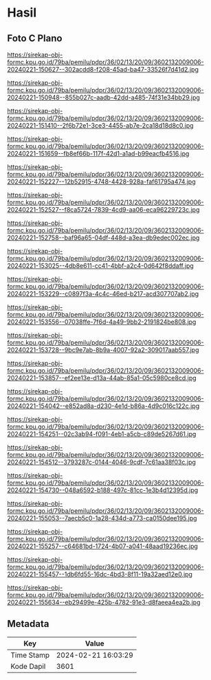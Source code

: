 # Hasil

## Foto C Plano

https://sirekap-obj-formc.kpu.go.id/79ba/pemilu/pdpr/36/02/13/20/09/3602132009006-20240221-150627--302acdd8-f208-45ad-ba47-33526f7d41d2.jpg

https://sirekap-obj-formc.kpu.go.id/79ba/pemilu/pdpr/36/02/13/20/09/3602132009006-20240221-150948--855b027c-aadb-42dd-a485-74f31e34bb29.jpg

https://sirekap-obj-formc.kpu.go.id/79ba/pemilu/pdpr/36/02/13/20/09/3602132009006-20240221-151410--2f6b72e1-3ce3-4455-ab7e-2ca18d18d8c0.jpg

https://sirekap-obj-formc.kpu.go.id/79ba/pemilu/pdpr/36/02/13/20/09/3602132009006-20240221-151659--fb8ef66b-117f-42d1-a1ad-b99eacfb4516.jpg

https://sirekap-obj-formc.kpu.go.id/79ba/pemilu/pdpr/36/02/13/20/09/3602132009006-20240221-152227--12b52915-4748-4428-928a-faf61795a474.jpg

https://sirekap-obj-formc.kpu.go.id/79ba/pemilu/pdpr/36/02/13/20/09/3602132009006-20240221-152527--f8ca5724-7839-4cd9-aa06-eca96229723c.jpg

https://sirekap-obj-formc.kpu.go.id/79ba/pemilu/pdpr/36/02/13/20/09/3602132009006-20240221-152758--baf96a65-04df-448d-a3ea-db9edec002ec.jpg

https://sirekap-obj-formc.kpu.go.id/79ba/pemilu/pdpr/36/02/13/20/09/3602132009006-20240221-153025--4db8e611-cc41-4bbf-a2c4-0d642f8ddaff.jpg

https://sirekap-obj-formc.kpu.go.id/79ba/pemilu/pdpr/36/02/13/20/09/3602132009006-20240221-153229--c0897f3a-4c4c-46ed-b217-acd307707ab2.jpg

https://sirekap-obj-formc.kpu.go.id/79ba/pemilu/pdpr/36/02/13/20/09/3602132009006-20240221-153556--07038ffe-7f6d-4a49-9bb2-2191824be808.jpg

https://sirekap-obj-formc.kpu.go.id/79ba/pemilu/pdpr/36/02/13/20/09/3602132009006-20240221-153728--9bc9e7ab-8b9a-4007-92a2-309017aab557.jpg

https://sirekap-obj-formc.kpu.go.id/79ba/pemilu/pdpr/36/02/13/20/09/3602132009006-20240221-153857--ef2ee13e-d13a-44ab-85a1-05c5980ce8cd.jpg

https://sirekap-obj-formc.kpu.go.id/79ba/pemilu/pdpr/36/02/13/20/09/3602132009006-20240221-154042--e852ad8a-d230-4e1d-b86a-4d9c016c122c.jpg

https://sirekap-obj-formc.kpu.go.id/79ba/pemilu/pdpr/36/02/13/20/09/3602132009006-20240221-154251--02c3ab94-f091-4eb1-a5cb-c89de5267d61.jpg

https://sirekap-obj-formc.kpu.go.id/79ba/pemilu/pdpr/36/02/13/20/09/3602132009006-20240221-154512--3793287c-0144-4046-9cdf-7c61aa38f03c.jpg

https://sirekap-obj-formc.kpu.go.id/79ba/pemilu/pdpr/36/02/13/20/09/3602132009006-20240221-154730--048a6592-b188-497c-81cc-1e3b4d12395d.jpg

https://sirekap-obj-formc.kpu.go.id/79ba/pemilu/pdpr/36/02/13/20/09/3602132009006-20240221-155053--7aecb5c0-1a28-434d-a773-ca0150dee195.jpg

https://sirekap-obj-formc.kpu.go.id/79ba/pemilu/pdpr/36/02/13/20/09/3602132009006-20240221-155257--c64681bd-1724-4b07-a041-48aad19236ec.jpg

https://sirekap-obj-formc.kpu.go.id/79ba/pemilu/pdpr/36/02/13/20/09/3602132009006-20240221-155457--1db6fd55-16dc-4bd3-8f11-19a32aed12e0.jpg

https://sirekap-obj-formc.kpu.go.id/79ba/pemilu/pdpr/36/02/13/20/09/3602132009006-20240221-155634--eb29499e-425b-4782-91e3-d8faeea4ea2b.jpg


## Metadata

| Key        | Value               |
| ---------- | ------------------- |
| Time Stamp | 2024-02-21 16:03:29 |
| Kode Dapil | 3601                |



